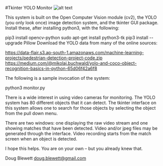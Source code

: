 #Tkinter YOLO Monitor
![alt text](https://github.com/blewett/monitor-tkinter-yolo/blob/main/images/jeopardy.png?raw=true)

This system is built on the Open Computer Vision module (cv2), the YOLO (you only look once) image detection system, and the  tkinter GUI package. Install these, after installing python3, with the following:

pip3 install opencv-python
sudo apt-get install python3-tk
pip3 install --upgrade Pillow
Download the YOLO data from many of the online sources:

https://data-flair.s3.ap-south-1.amazonaws.com/machine-learning-projects/pedestrian-detection-project-code.zip
https://medium.com/@mikolaj.buchwald/yolo-and-coco-object-recognition-basics-in-python-65d06f42a6f8

The following is a sample invocation of the system:

python3 monitor.py

There is a wide interest in using video cameras for monitoring.  The YOLO system has 80 different objects that it can detect.   The tkinter interface on this system allows one to search for those objects by selecting the object from the pull down menu.

There are two windows: one displaying the raw video stream and one showing matches that have been detected.  Video and/or jpeg files may be generated through the interface.  Video recording starts from the match screen when an object is detected.

I hope this helps.  You are on your own – but you already knew that.

Doug Blewett
doug.blewett@gmail.com
